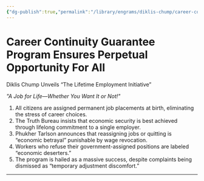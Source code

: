 ```yaml
---
{"dg-publish":true,"permalink":"/library/engrams/diklis-chump/career-continuity-guarantee-program-ensures-perpetual-opportunity-for-all/","tags":["DC/Labor","DC/AS1"]}
---
```


# Career Continuity Guarantee Program Ensures Perpetual Opportunity For All
Diklis Chump Unveils “The Lifetime Employment Initiative”

_"A Job for Life—Whether You Want It or Not!"_

1. All citizens are assigned permanent job placements at birth, eliminating the stress of career choices.
2. The Truth Bureau insists that economic security is best achieved through lifelong commitment to a single employer.
3. Phukher Tarlson announces that reassigning jobs or quitting is “economic betrayal” punishable by wage revocation.
4. Workers who refuse their government-assigned positions are labeled “economic deserters.”
5. The program is hailed as a massive success, despite complaints being dismissed as “temporary adjustment discomfort.”

---
